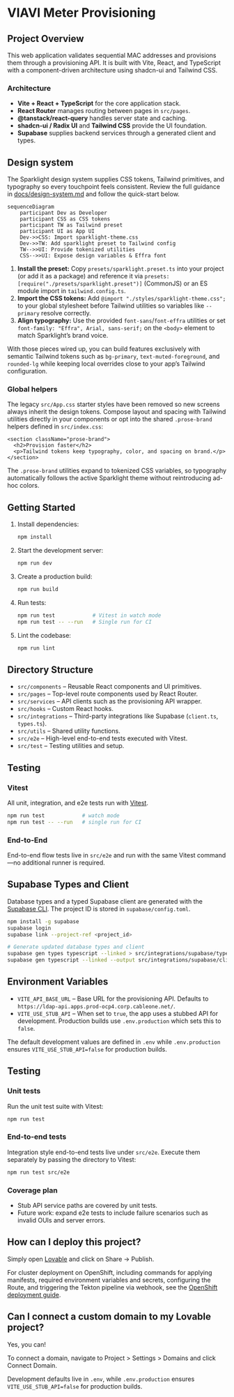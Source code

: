 # VIAVI Meter Provisioning

## Project Overview
This web application validates sequential MAC addresses and provisions them through a provisioning API. It is built with Vite, React, and TypeScript with a component-driven architecture using shadcn-ui and Tailwind CSS.

### Architecture
- **Vite + React + TypeScript** for the core application stack.
- **React Router** manages routing between pages in `src/pages`.
- **@tanstack/react-query** handles server state and caching.
- **shadcn-ui / Radix UI** and **Tailwind CSS** provide the UI foundation.
- **Supabase** supplies backend services through a generated client and types.

## Design system
The Sparklight design system supplies CSS tokens, Tailwind primitives, and typography so every touchpoint feels consistent. Review the full guidance in [docs/design-system.md](docs/design-system.md) and follow the quick-start below.

```mermaid
sequenceDiagram
    participant Dev as Developer
    participant CSS as CSS tokens
    participant TW as Tailwind preset
    participant UI as App UI
    Dev->>CSS: Import sparklight-theme.css
    Dev->>TW: Add sparklight preset to Tailwind config
    TW-->>UI: Provide tokenized utilities
    CSS-->>UI: Expose design variables & Effra font
```

1. **Install the preset:** Copy `presets/sparklight.preset.ts` into your project (or add it as a package) and reference it via `presets: [require("./presets/sparklight.preset")]` (CommonJS) or an ES module import in `tailwind.config.ts`.
2. **Import the CSS tokens:** Add `@import "./styles/sparklight-theme.css";` to your global stylesheet before Tailwind utilities so variables like `--primary` resolve correctly.
3. **Align typography:** Use the provided `font-sans`/`font-effra` utilities or set `font-family: "Effra", Arial, sans-serif;` on the `<body>` element to match Sparklight’s brand voice.

With those pieces wired up, you can build features exclusively with semantic Tailwind tokens such as `bg-primary`, `text-muted-foreground`, and `rounded-lg` while keeping local overrides close to your app’s Tailwind configuration.

### Global helpers

The legacy `src/App.css` starter styles have been removed so new screens always inherit the design tokens. Compose layout and spacing with Tailwind utilities directly in your components or opt into the shared `.prose-brand` helpers defined in `src/index.css`:

```tsx
<section className="prose-brand">
  <h2>Provision faster</h2>
  <p>Tailwind tokens keep typography, color, and spacing on brand.</p>
</section>
```

The `.prose-brand` utilities expand to tokenized CSS variables, so typography automatically follows the active Sparklight theme without reintroducing ad-hoc colors.

## Getting Started
1. Install dependencies:
   ```sh
   npm install
   ```
2. Start the development server:
   ```sh
   npm run dev
   ```
3. Create a production build:
   ```sh
   npm run build
   ```
4. Run tests:
   ```sh
   npm run test            # Vitest in watch mode
   npm run test -- --run   # Single run for CI
   ```
5. Lint the codebase:
   ```sh
   npm run lint
   ```

## Directory Structure
- `src/components` – Reusable React components and UI primitives.
- `src/pages` – Top-level route components used by React Router.
- `src/services` – API clients such as the provisioning API wrapper.
- `src/hooks` – Custom React hooks.
- `src/integrations` – Third-party integrations like Supabase (`client.ts`, `types.ts`).
- `src/utils` – Shared utility functions.
- `src/e2e` – High-level end-to-end tests executed with Vitest.
- `src/test` – Testing utilities and setup.

## Testing
### Vitest
All unit, integration, and e2e tests run with [Vitest](https://vitest.dev/).
```sh
npm run test            # watch mode
npm run test -- --run   # single run for CI
```

### End-to-End
End-to-end flow tests live in `src/e2e` and run with the same Vitest command—no additional runner is required.

## Supabase Types and Client
Database types and a typed Supabase client are generated with the [Supabase CLI](https://supabase.com/docs/guides/api/generating-types). The project ID is stored in `supabase/config.toml`.
```sh
npm install -g supabase
supabase login
supabase link --project-ref <project_id>

# Generate updated database types and client
supabase gen types typescript --linked > src/integrations/supabase/types.ts
supabase gen typescript --linked --output src/integrations/supabase/client.ts
```

## Environment Variables
- `VITE_API_BASE_URL` – Base URL for the provisioning API. Defaults to `https://ldap-api.apps.prod-ocp4.corp.cableone.net/`.
- `VITE_USE_STUB_API` – When set to `true`, the app uses a stubbed API for development. Production builds use `.env.production` which sets this to `false`.

The default development values are defined in `.env` while `.env.production` ensures `VITE_USE_STUB_API=false` for production builds.

## Testing

### Unit tests

Run the unit test suite with Vitest:

```sh
npm run test
```

### End-to-end tests

Integration style end-to-end tests live under `src/e2e`.
Execute them separately by passing the directory to Vitest:

```sh
npm run test src/e2e
```

### Coverage plan

- Stub API service paths are covered by unit tests.
- Future work: expand e2e tests to include failure scenarios such as invalid OUIs and server errors.

## How can I deploy this project?

Simply open [Lovable](https://lovable.dev/projects/356018a8-3148-4068-995a-374260576ddf) and click on Share -> Publish.

For cluster deployment on OpenShift, including commands for applying manifests, required environment variables and secrets, configuring the Route, and triggering the Tekton pipeline via webhook, see the [OpenShift deployment guide](docs/openshift-deployment.md).

## Can I connect a custom domain to my Lovable project?

Yes, you can!

To connect a domain, navigate to Project > Settings > Domains and click Connect Domain.

Development defaults live in `.env`, while `.env.production` ensures `VITE_USE_STUB_API=false` for production builds.
